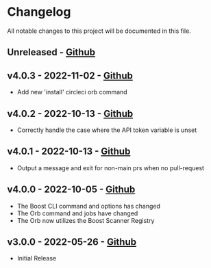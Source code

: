 # Changelog

All notable changes to this project will be documented in this file.

## Unreleased - [Github](https://github.com/boostsecurityio/boostsec-scanner-circleci/compare/v4.0.3..HEAD)

## v4.0.3 - 2022-11-02 - [Github](https://github.com/boostsecurityio/boostsec-scanner-circleci/compare/v4.0.2...v4.0.3)

- Add new 'install' circleci orb command

## v4.0.2 - 2022-10-13 - [Github](https://github.com/boostsecurityio/boostsec-scanner-circleci/compare/v4.0.1...v4.0.2)

- Correctly handle the case where the API token variable is unset

## v4.0.1 - 2022-10-13 - [Github](https://github.com/boostsecurityio/boostsec-scanner-circleci/compare/v4.0.0...v4.0.1)

- Output a message and exit for non-main prs when no pull-request

## v4.0.0 - 2022-10-05 - [Github](https://github.com/boostsecurityio/boostsec-scanner-circleci/compare/v3.0.0...v4.0.0)

- The Boost CLI command and options has changed
- The Orb command and jobs have changed
- The Orb now utilizes the Boost Scanner Registry

## v3.0.0 - 2022-05-26 - [Github](https://github.com/boostsecurityio/boostsec-scanner-circleci/releases/tag/v3.0.0)

- Initial Release
